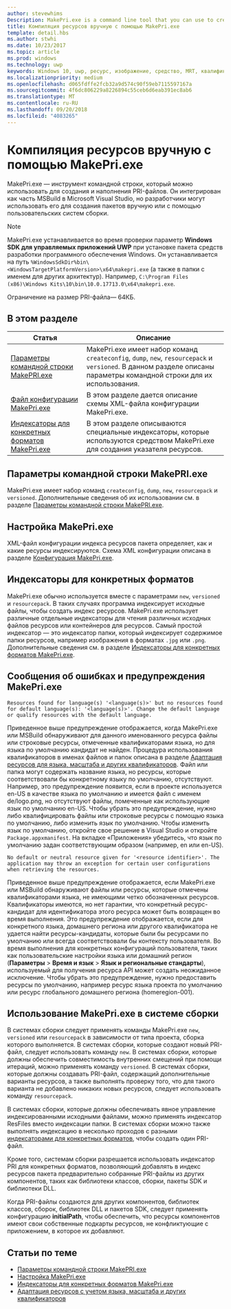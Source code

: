 ```yaml
---
author: stevewhims
Description: MakePri.exe is a command line tool that you can use to create and dump PRI files. It is integrated as part of MSBuild within Microsoft Visual Studio, but it could be useful to you for creating packages manually or with a custom build system.
title: Компиляция ресурсов вручную с помощью MakePri.exe
template: detail.hbs
ms.author: stwhi
ms.date: 10/23/2017
ms.topic: article
ms.prod: windows
ms.technology: uwp
keywords: Windows 10, uwp, ресурс, изображение, средство, MRT, квалификатор
ms.localizationpriority: medium
ms.openlocfilehash: d065fdffe2fcb32a9d574c90f59eb7115597167a
ms.sourcegitcommit: 4f6dc806229a8226894c55ceb6d6eab391ec8ab6
ms.translationtype: MT
ms.contentlocale: ru-RU
ms.lasthandoff: 09/20/2018
ms.locfileid: "4083265"
---
```

# <a name="compile-resources-manually-with-makepriexe"></a>Компиляция ресурсов вручную с помощью MakePri.exe

MakePri.exe — инструмент командной строки, который можно использовать для создания и наполнения PRI-файлов. Он интегрирован как часть MSBuild в Microsoft Visual Studio, но разработчики могут использовать его для создания пакетов вручную или с помощью пользовательских систем сборки.

> [!NOTE]
> MakePri.exe устанавливается во время проверки параметр **Windows SDK для управляемых приложений UWP** при установке пакета средств разработки программного обеспечения Windows. Он устанавливается на путь `%WindowsSdkDir%bin\<WindowsTargetPlatformVersion>\x64\makepri.exe` (а также в папки с именем для других архитектур). Например, `C:\Program Files (x86)\Windows Kits\10\bin\10.0.17713.0\x64\makepri.exe`.

Ограничение на размер PRI-файла— 64КБ.

## <a name="in-this-section"></a>В этом разделе
|Статья|Описание|
|-|-|
| [Параметры командной строки MakePRI.exe](makepri-exe-command-options.md) | MakePri.exe имеет набор команд `createconfig`, `dump`, `new`, `resourcepack` и `versioned`. В данном разделе описаны параметры командной строки для их использования. |
| [Файл конфигурации MakePri.exe](makepri-exe-configuration.md) | В этом разделе дается описание схемы XML-файла конфигурации MakePri.exe. |
| [Индексаторы для конкретных форматов MakePri.exe](makepri-exe-format-specific-indexers.md) | В этом разделе описываются специальные индексаторы, которые используются средством MakePri.exe для создания указателя ресурсов. |

## <a name="makepriexe-command-line-options"></a>Параметры командной строки MakePRI.exe

MakePri.exe имеет набор команд `createconfig`, `dump`, `new`, `resourcepack` и `versioned`. Дополнительные сведения об их использовании см. в разделе [Параметры командной строки MakePRI.exe](makepri-exe-command-options.md).

## <a name="makepriexe-configuration"></a>Настройка MakePri.exe

XML-файл конфигурации индекса ресурсов пакета определяет, как и какие ресурсы индексируются. Схема XML конфигурации описана в разделе [Конфигурация MakePri.exe](makepri-exe-configuration.md).

## <a name="format-specific-indexers"></a>Индексаторы для конкретных форматов

MakePri.exe обычно используется вместе с параметрами `new`, `versioned` и `resourcepack`. В таких случаях программа индексирует исходные файлы, чтобы создать индекс ресурсов. MakePri.exe использует различные отдельные индексаторы для чтения различных исходных файлов ресурсов или контейнеров для ресурсов. Самый простой индексатор — это индексатор папки, который индексирует содержимое папки ресурсов, например изображения в форматах `.jpg` или `.png`. Дополнительные сведения см. в разделе [Индексаторы для конкретных форматов MakePri.exe](makepri-exe-format-specific-indexers.md).

## <a name="makepriexe-warnings-and-error-messages"></a>Сообщения об ошибках и предупреждения MakePri.exe

```
Resources found for language(s) '<language(s)>' but no resources found for default language(s): '<language(s)>'. Change the default language or qualify resources with the default language.
```

Приведенное выше предупреждение отображается, когда MakePri.exe или MSBuild обнаруживают для данного именованного ресурса файлы или строковые ресурсы, отмеченные квалификаторами языка, но для языка по умолчанию кандидат не найден. Процедура использования квалификаторов в именах файлов и папок описана в разделе [Адаптация ресурсов для языка, масштаба и других квалификаторов](tailor-resources-lang-scale-contrast.md). Файл или папка могут содержать название языка, но ресурсы, которые соответствовали бы конкретному языку по умолчанию, отсутствуют. Например, это предупреждение появится, если в проекте используется en-US в качестве языка по умолчанию и имеется файл с именем de/logo.png, но отсутствуют файлы, помеченные как использующие язык по умолчанию en-US. Чтобы убрать это предупреждение, нужно либо квалифицировать файлы или строковые ресурсы с помощью языка по умолчанию, либо изменить язык по умолчанию. Чтобы изменить язык по умолчанию, откройте свое решение в Visual Studio и откройте `Package.appxmanifest`. На вкладке «Приложения» убедитесь, что язык по умолчанию задан соответствующим образом (например, en или en-US).

```
No default or neutral resource given for '<resource identifier>'. The application may throw an exception for certain user configurations when retrieving the resources.
```

Приведенное выше предупреждение отображается, если MakePri.exe или MSBuild обнаруживают файлы или ресурсы, которые отмечены квалификаторами языка, не имеющими четко обозначенных ресурсов. Квалификаторы имеются, но нет гарантии, что конкретный ресурс-кандидат для идентификатора этого ресурса может быть возвращен во время выполнения. Это предупреждение отображается, если для конкретного языка, домашнего региона или другого квалификатора не удается найти ресурсы-кандидаты, которые были бы ресурсами по умолчанию или всегда соответствовали бы контексту пользователя. Во время выполнения для конкретных конфигураций пользователя, таких как пользовательские настройки языка или домашний регион (**Параметры** > **Время и язык** > **Язык и региональные стандарты**), используемый для получения ресурса API может создать неожиданное исключение. Чтобы убрать это предупреждение, нужно предоставить ресурсы по умолчанию, например ресурс языка проекта по умолчанию или ресурс глобального домашнего региона (homeregion-001).

## <a name="using-makepriexe-in-a-build-system"></a>Использование MakePri.exe в системе сборки

В системах сборки следует применять команды MakePri.exe `new`, `versioned` или `resourcepack` в зависимости от типа проекта, сборка которого выполняется. В системах сборки, которые создают новый PRI-файл, следует использовать команду `new`. В системах сборки, которые должны обеспечить совместимость внутренних смещений при помощи итераций, можно применять команду `versioned`. В системах сборки, которые должны создавать PRI-файл, содержащий дополнительные варианты ресурсов, а также выполнять проверку того, что для такого варианта не добавлено никаких новых ресурсов, следует использовать команду `resourcepack`.

В системах сборки, которые должны обеспечивать явное управление индексированными исходными файлами, можно применять индексатор ResFiles вместо индексации папки. В системах сборки можно также выполнять индексацию в несколько проходов с разными [индексаторами для конкретных форматов](makepri-exe-format-specific-indexers.md), чтобы создать один PRI-файл.

Кроме того, системам сборки разрешается использовать индексатор PRI для конкретных форматов, позволяющий добавлять в индекс ресурсов пакета предварительно собранные PRI-файлы из других компонентов, таких как библиотеки классов, сборки, пакеты SDK и библиотеки DLL.

Когда PRI-файлы создаются для других компонентов, библиотек классов, сборок, библиотек DLL и пакетов SDK, следует применять конфигурацию **initialPath**, чтобы обеспечить, что ресурсы компонентов имеют свои собственные подкарты ресурсов, не конфликтующие с приложением, в которое их добавляют.

## <a name="related-topics"></a>Статьи по теме
* [Параметры командной строки MakePRI.exe](makepri-exe-command-options.md)
* [Настройка MakePri.exe](makepri-exe-configuration.md)
* [Индексаторы для конкретных форматов MakePri.exe](makepri-exe-format-specific-indexers.md)
* [Адаптация ресурсов с учетом языка, масштаба и других квалификаторов](tailor-resources-lang-scale-contrast.md)
